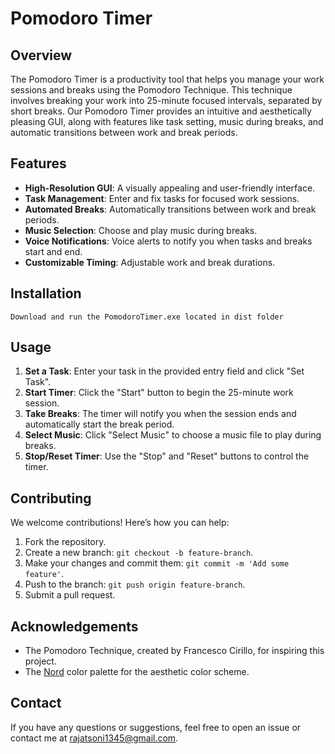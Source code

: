 # Pomodoro Timer

## Overview

The Pomodoro Timer is a productivity tool that helps you manage your work sessions and breaks using the Pomodoro Technique. This technique involves breaking your work into 25-minute focused intervals, separated by short breaks. Our Pomodoro Timer provides an intuitive and aesthetically pleasing GUI, along with features like task setting, music during breaks, and automatic transitions between work and break periods.

## Features

- **High-Resolution GUI**: A visually appealing and user-friendly interface.
- **Task Management**: Enter and fix tasks for focused work sessions.
- **Automated Breaks**: Automatically transitions between work and break periods.
- **Music Selection**: Choose and play music during breaks.
- **Voice Notifications**: Voice alerts to notify you when tasks and breaks start and end.
- **Customizable Timing**: Adjustable work and break durations.


## Installation

   ```
Download and run the PomodoroTimer.exe located in dist folder
   ```

## Usage

1. **Set a Task**: Enter your task in the provided entry field and click "Set Task".
2. **Start Timer**: Click the "Start" button to begin the 25-minute work session.
3. **Take Breaks**: The timer will notify you when the session ends and automatically start the break period.
4. **Select Music**: Click "Select Music" to choose a music file to play during breaks.
5. **Stop/Reset Timer**: Use the "Stop" and "Reset" buttons to control the timer.

## Contributing

We welcome contributions! Here’s how you can help:

1. Fork the repository.
2. Create a new branch: `git checkout -b feature-branch`.
3. Make your changes and commit them: `git commit -m 'Add some feature'`.
4. Push to the branch: `git push origin feature-branch`.
5. Submit a pull request.


## Acknowledgements

- The Pomodoro Technique, created by Francesco Cirillo, for inspiring this project.
- The [Nord](https://www.nordtheme.com/) color palette for the aesthetic color scheme.

## Contact

If you have any questions or suggestions, feel free to open an issue or contact me at rajatsoni1345@gmail.com.
